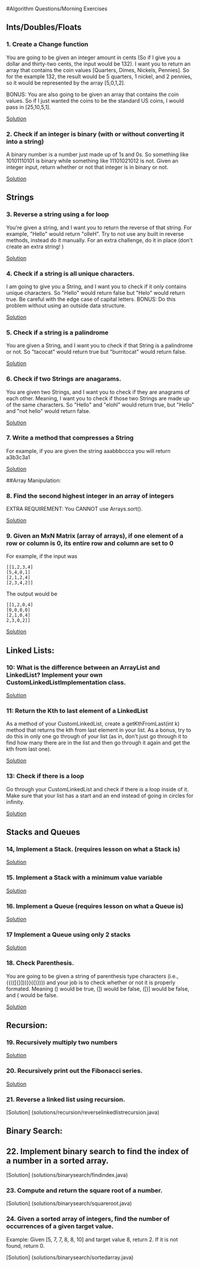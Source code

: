 #Algorithm Questions/Morning Exercises

## Ints/Doubles/Floats

### 1. Create a Change function

You are going to be given an integer amount in cents (So if I give you a dollar and thirty-two cents, the input would be 132). I want you to return an array that contains the coin values [Quarters, Dimes, Nickels, Pennies]. So for the example 132, the result would be 5 quarters, 1 nickel, and 2 pennies, so it would be represented by the array [5,0,1,2]. 
	
BONUS: You are also going to be given an array that contains the coin values. So if I just wanted the coins to be the standard US coins, I would pass in [25,10,5,1].  

[Solution](solutions/ints-doubles-floats/Change.java)

### 2. Check if an integer is binary (with or without converting it into a string)

A binary number is a number just made up of 1s and 0s. So something like 10101110101 is binary while something like 11101021012 is not. Given an integer input, return whether or not that integer is in binary or not. 

[Solution](solutions/ints-doubles-floats/IsBinary.java)

## Strings

### 3. Reverse a string using a for loop

You're given a string, and I want you to return the reverse of that string. For example, "Hello" would return "olleH". Try to not use any built in reverse methods, instead do it manually. For an extra challenge, do it in place (don't create an extra string! )

[Solution](solutions/strings/Reverse.java)

### 4. Check if a string is all unique characters.
	
I am going to give you a String, and I want you to check if it only contains unique characters. So "Hello" would return false but "Helo" would return true. Be careful with the edge case of capital letters. BONUS: Do this problem without using an outside data structure. 

[Solution](solutions/strings/UniqueChars.java)


### 5. Check if a string is a palindrome

You are given a String, and I want you to check if that String is a palindrome or not. So "tacocat" would return true but "burritocat" would return false. 

[Solution](solutions/strings/Palindrome.java)


### 6. Check if two Strings are anagarams. 

You are given two Strings, and I want you to check if they are anagrams of each other. Meaning, I want you to check if those two Strings are made up of the same characters. So "Hello" and "elohl" would return true, but "Hello" and "not hello" would return false.  

[Solution](solutions/strings/Anagrams.java)


### 7. Write a method that compresses a String

For example, if you are given the string aaabbbccca you will return a3b3c3a1

[Solution](solutions/strings/Compress.java)

##Array Manipulation:


### 8. Find the second highest integer in an array of integers

EXTRA REQUIREMENT: You CANNOT use Arrays.sort(). 

[Solution](solutions/arrays/SecondHighest.java)


### 9. Given an MxN Matrix (array of arrays), if one element of a row or column is 0, its entire row and column are set to 0

For example, if the input was

```
[[1,2,3,4]
[5,4,0,1]
[2,1,2,4]
[2,3,4,2]]
```
The output would be
```
[[1,2,0,4]
[0,0,0,0]
[2,1,0,4]
2,3,0,2]] 
```

[Solution](solutions/strings/ZeroMatrix.java)


## Linked Lists: 

### 10: What is the difference between an ArrayList and LinkedList? Implement your own CustomLinkedListImplementation class. 
[Solution](solutions/linked-lists/CustomLinkedListImplementation.java)


### 11: Return the Kth to last element of a LinkedList

As a method of your CustomLinkedList, create a getKthFromLast(int k) method that returns the kth from last element in your list. As a bonus, try to do this in only one go through of your list (as in, don't just go through it to find how many there are in the list and then go through it again and get the kth from last one). 

[Solution](solutions/linked-lists/KthToLast.java)

### 13: Check if there is a loop

Go through your CustomLinkedList and check if there is a loop inside of it. Make sure that your list has a start and an end instead of going in circles for infinity. 

[Solution](solutions/linked-lists/LinkedListLoop.java)


## Stacks and Queues
	
### 14, Implement a Stack.  (requires lesson on what a Stack is)

[Solution](solutions/stacks-queues/CustomStackImplementation.java)

### 15. Implement a Stack with a minimum value variable

[Solution](solutions/stacks-queues/CustomMinStack.java)


### 16. Implement a Queue (requires lesson on what a Queue is)

[Solution](solutions/stacks-queues/CustomQueueImplementation.java)


### 17 Implement a Queue using only 2 stacks 
	
	
[Solution](solutions/stacks-queues/CustomQueueImplementedWithStacks.java)

### 18. Check Parenthesis. 

You are going to be given a string of parenthesis type characters (i.e., {{(([{}]))}}({)}))) and your job is to check whether or not it is properly formated. Meaning () would be true, (]) would be false, ([)] would be false, and ( would be false. 

[Solution](solutions/stacks-queues/CheckParens.java)

## Recursion: 

### 19. Recursively multiply two numbers

[Solution](solutions/recursion/Multiply.java)


### 20. Recursively print out the Fibonacci series. 

[Solution](solutions/recursion/Fibonacci.java)

### 21. Reverse a linked list using recursion.

[Solution] (solutions/recursion/reverselinkedlistrecursion.java)

## Binary Search:

## 22. Implement binary search to find the index of a number in a sorted array.

[Solution] (solutions/binarysearch/findindex.java)

### 23. Compute and return the square root of a number.

[Solution] (solutions/binarysearch/squareroot.java)

### 24. Given a sorted array of integers, find the number of occurrences of a given target value. 
Example:
Given [5, 7, 7, 8, 8, 10] and target value 8, return 2. If it is not found, return 0.

[Solution] (solutions/binarysearch/sortedarray.java)



		

